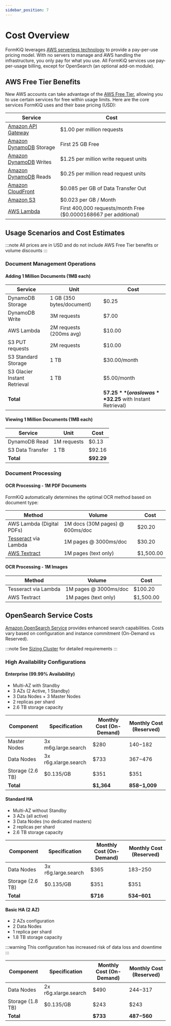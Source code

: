 ```yaml
---
sidebar_position: 7
---
```


# Cost Overview

FormKiQ leverages [AWS serverless technology](https://aws.amazon.com/serverless) to provide a pay-per-use pricing model. With no servers to manage and AWS handling the infrastructure, you only pay for what you use. All FormKiQ services use pay-per-usage billing, except for OpenSearch (an optional add-on module).

## AWS Free Tier Benefits

New AWS accounts can take advantage of the [AWS Free Tier](https://aws.amazon.com/free), allowing you to use certain services for free within usage limits. Here are the core services FormKiQ uses and their base pricing (USD):

| Service | Cost |
|---------|------|
| [Amazon API Gateway](https://aws.amazon.com/api-gateway/pricing) | $1.00 per million requests |
| [Amazon DynamoDB](https://aws.amazon.com/dynamodb/pricing/on-demand) Storage | First 25 GB Free |
| [Amazon DynamoDB](https://aws.amazon.com/dynamodb/pricing/on-demand) Writes | $1.25 per million write request units |
| [Amazon DynamoDB](https://aws.amazon.com/dynamodb/pricing/on-demand) Reads | $0.25 per million read request units |
| [Amazon CloudFront](https://aws.amazon.com/cloudfront/pricing) | $0.085 per GB of Data Transfer Out |
| [Amazon S3](https://aws.amazon.com/s3/pricing) | $0.023 per GB / Month |
| [AWS Lambda](https://aws.amazon.com/lambda/pricing) | First 400,000 requests/month Free ($0.0000168667 per additional) |

## Usage Scenarios and Cost Estimates

:::note
All prices are in USD and do not include AWS Free Tier benefits or volume discounts
:::

### Document Management Operations

#### Adding 1 Million Documents (1MB each)

| Service | Unit | Cost |
|---------|------|-------|
| DynamoDB Storage | 1 GB (350 bytes/document) | $0.25 |
| DynamoDB Write | 3M requests | $7.00 |
| AWS Lambda | 2M requests (200ms avg) | $10.00 |
| S3 PUT requests | 2M requests | $10.00 |
| S3 Standard Storage | 1 TB | $30.00/month |
| S3 Glacier Instant Retrieval | 1 TB | $5.00/month |
| **Total** | | **$57.25** (or as low as **$32.25** with Instant Retrieval) |

#### Viewing 1 Million Documents (1MB each)

| Service | Unit | Cost |
|---------|------|-------|
| DynamoDB Read | 1M requests | $0.13 |
| S3 Data Transfer | 1 TB | $92.16 |
| **Total** | | **$92.29** |

### Document Processing

#### OCR Processing - 1M PDF Documents

FormKiQ automatically determines the optimal OCR method based on document type:

| Method | Volume | Cost |
|--------|---------|-------|
| AWS Lambda (Digital PDFs) | 1M docs (30M pages) @ 600ms/doc | $20.20 |
| [Tesseract](https://github.com/tesseract-ocr/tesseract) via Lambda | 1M pages @ 3000ms/doc | $30.20 |
| [AWS Textract](https://aws.amazon.com/pm/textract) | 1M pages (text only) | $1,500.00 |

#### OCR Processing - 1M Images

| Method | Volume | Cost |
|--------|---------|-------|
| Tesseract via Lambda | 1M pages @ 3000ms/doc | $100.20 |
| AWS Textract | 1M pages (text only) | $1,500.00 |

## OpenSearch Service Costs

[Amazon OpenSearch Service](https://aws.amazon.com/opensearch-service) provides enhanced search capabilities. Costs vary based on configuration and instance commitment (On-Demand vs Reserved).

:::note
See [Sizing Cluster](/docs/add-on-modules/modules/enhanced-fulltext-document-search#amazon-opensearch-service) for detailed requirements
:::

### High Availability Configurations

#### Enterprise (99.99% Availability)
- Multi-AZ with Standby
- 3 AZs (2 Active, 1 Standby)
- 3 Data Nodes + 3 Master Nodes
- 2 replicas per shard
- 2.6 TB storage capacity

| Component | Specification | Monthly Cost (On-Demand) | Monthly Cost (Reserved) |
|-----------|---------------|-------------------------|------------------------|
| Master Nodes | 3x m6g.large.search | $280 | $140-$182 |
| Data Nodes | 3x r6g.xlarge.search | $733 | $367-$476 |
| Storage (2.6 TB) | $0.135/GB | $351 | $351 |
| **Total** | | **$1,364** | **$858-$1,009** |

#### Standard HA
- Multi-AZ without Standby
- 3 AZs (all active)
- 3 Data Nodes (no dedicated masters)
- 2 replicas per shard
- 2.6 TB storage capacity

| Component | Specification | Monthly Cost (On-Demand) | Monthly Cost (Reserved) |
|-----------|---------------|-------------------------|------------------------|
| Data Nodes | 3x r6g.large.search | $365 | $183-$250 |
| Storage (2.6 TB) | $0.135/GB | $351 | $351 |
| **Total** | | **$716** | **$534-$601** |

#### Basic HA (2 AZ)
- 2 AZs configuration
- 2 Data Nodes
- 1 replica per shard
- 1.8 TB storage capacity

:::warning
This configuration has increased risk of data loss and downtime
:::

| Component | Specification | Monthly Cost (On-Demand) | Monthly Cost (Reserved) |
|-----------|---------------|-------------------------|------------------------|
| Data Nodes | 2x r6g.xlarge.search | $490 | $244-$317 |
| Storage (1.8 TB) | $0.135/GB | $243 | $243 |
| **Total** | | **$733** | **$487-$560** |